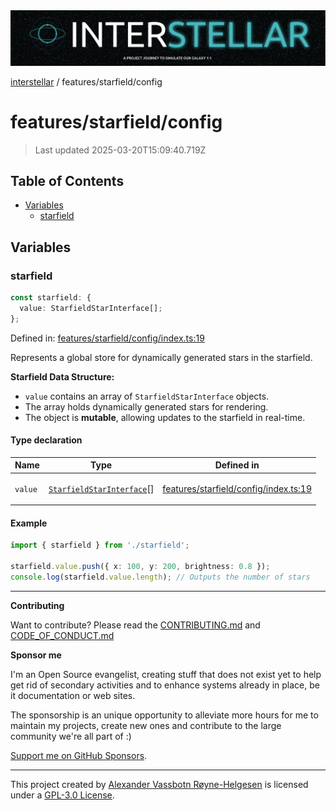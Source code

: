 <div><img alt="SPECCER logo" src="https://raw.githubusercontent.com/phun-ky/interstellar/main/public/interstellar-header.png" style="max-height:120px;"/></div>

[interstellar](../../README.md) / features/starfield/config

# features/starfield/config

> Last updated 2025-03-20T15:09:40.719Z

## Table of Contents

- [Variables](#variables)
  - [starfield](#starfield)

## Variables

### starfield

```ts
const starfield: {
  value: StarfieldStarInterface[];
};
```

Defined in:
[features/starfield/config/index.ts:19](https://github.com/phun-ky/interstellar/blob/main/src/features/starfield/config/index.ts#L19)

Represents a global store for dynamically generated stars in the starfield.

**Starfield Data Structure:**

- `value` contains an array of `StarfieldStarInterface` objects.
- The array holds dynamically generated stars for rendering.
- The object is **mutable**, allowing updates to the starfield in real-time.

#### Type declaration

<table>
<thead>
<tr>
<th>Name</th>
<th>Type</th>
<th>Defined in</th>
</tr>
</thead>
<tbody>
<tr>
<td>

<a id="value"></a> `value`

</td>
<td>

[`StarfieldStarInterface`](generate-star-field.md#starfieldstarinterface)\[]

</td>
<td>

[features/starfield/config/index.ts:19](https://github.com/phun-ky/interstellar/blob/main/src/features/starfield/config/index.ts#L19)

</td>
</tr>
</tbody>
</table>

#### Example

```ts
import { starfield } from './starfield';

starfield.value.push({ x: 100, y: 200, brightness: 0.8 });
console.log(starfield.value.length); // Outputs the number of stars
```

---

**Contributing**

Want to contribute? Please read the
[CONTRIBUTING.md](https://github.com/phun-ky/interstellar/blob/main/CONTRIBUTING.md)
and
[CODE_OF_CONDUCT.md](https://github.com/phun-ky/interstellar/blob/main/CODE_OF_CONDUCT.md)

**Sponsor me**

I'm an Open Source evangelist, creating stuff that does not exist yet to help
get rid of secondary activities and to enhance systems already in place, be it
documentation or web sites.

The sponsorship is an unique opportunity to alleviate more hours for me to
maintain my projects, create new ones and contribute to the large community
we're all part of :)

[Support me on GitHub Sponsors](https://github.com/sponsors/phun-ky).

---

This project created by [Alexander Vassbotn Røyne-Helgesen](http://phun-ky.net)
is licensed under a
[GPL-3.0 License](https://choosealicense.com/licenses/gpl-3.0/).
